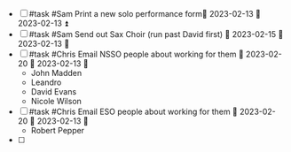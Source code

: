 - [ ] #task #Sam Print a new solo performance form📅 2023-02-13 🛫 2023-02-13 ⏫ 
- [ ] #task #Sam Send out Sax Choir (run past David first) 📅 2023-02-15 🛫 2023-02-13 🔼 
- [ ] #task #Chris Email NSSO people about working for them 📅 2023-02-20 🛫 2023-02-13 🔽 
	- John Madden
	- Leandro
	- David Evans
	- Nicole Wilson
- [ ] #task #Chris Email ESO people about working for them 📅 2023-02-20 🛫 2023-02-13 🔽 
	- Robert Pepper
- [ ] 